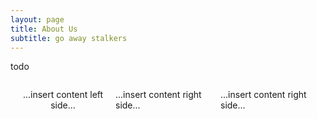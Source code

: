```yaml
---
layout: page
title: About Us
subtitle: go away stalkers
---
```


todo


<style>
 .grid {
  display: flex;
 }
.col-1-3 {
  flex: 1;
}
.cole-1-3:last-child {
  margin-left: 20px;
}
</style>

<div class="grid">
    <div class="col-1-3">
       <div class="content">
           <center>
              <p>...insert content left side...</p>
           </center>
       </div>
    </div>
    <div class="col-1-3">
       <div class="content">
           <p>...insert content right side...</p>
       </div>
    </div>
    <div class="col-1-3">
       <div class="content">
           <p>...insert content right side...</p>
       </div>
    </div>
</div>

